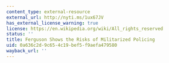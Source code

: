 ```yaml
---
content_type: external-resource
external_url: http://nyti.ms/1ux67JV
has_external_license_warning: true
license: https://en.wikipedia.org/wiki/All_rights_reserved
status: ''
title: Ferguson Shows the Risks of Militarized Policing
uid: 0a636c2d-9c65-4c19-bef5-f9aefa479580
wayback_url: ''
---
```

